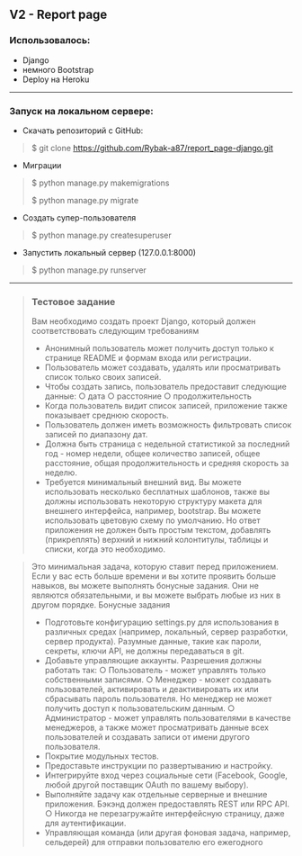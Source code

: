 ## V2 - Report page

### Использовалось:
- Django
- немного Bootstrap
- Deploy на Heroku
---
### Запуск на локальном сервере:
- Скачать репозиторий с GitHub:
> $ git clone https://github.com/Rybak-a87/report_page-django.git
- Миграции
> $ python manage.py makemigrations
> 
> $ python manage.py migrate
- Создать супер-пользователя  
> $ python manage.py createsuperuser
- Запустить локальный сервер (127.0.0.1:8000)
> $ python manage.py runserver

---
> ### Тестовое задание
> 
> Вам необходимо создать проект Django, который должен соответствовать следующим требованиям
> - Анонимный пользователь может получить доступ только к странице README и формам входа или регистрации.
> - Пользователь может создавать, удалять или просматривать список только своих записей.
> - Чтобы создать запись, пользователь предоставит следующие данные:
> ○ дата
> ○ расстояние
> ○ продолжительность
> - Когда пользователь видит список записей, приложение также показывает среднюю скорость.
> - Пользователь должен иметь возможность фильтровать список записей по диапазону дат.
> - Должна быть страница с недельной статистикой за последний год - номер недели, общее количество записей, общее расстояние, общая продолжительность и средняя скорость за неделю.
> - Требуется минимальный внешний вид. Вы можете использовать несколько бесплатных шаблонов, также вы должны использовать некоторую структуру макета для внешнего интерфейса, например, bootstrap. Вы можете использовать цветовую схему по умолчанию. Но ответ приложения не должен быть простым текстом, добавлять (прикреплять) верхний и нижний колонтитулы, таблицы и списки, когда это необходимо.

> Это минимальная задача, которую ставит перед приложением. Если у вас есть больше времени и вы хотите проявить больше навыков, вы можете выполнять бонусные задания. Они не являются обязательными, и вы можете выбрать любые из них в другом порядке.
> Бонусные задания
> - Подготовьте конфигурацию settings.py для использования в различных средах (например, локальный, сервер разработки, сервер продукта). Разумные данные, такие как пароли, секреты, ключи API, не должны передаваться в git.
> - Добавьте управляющие аккаунты. Разрешения должны работать так:
> ○ Пользователь - может управлять только собственными записями.
> ○ Менеджер - может создавать пользователей, активировать и деактивировать их или сбрасывать пароль пользователя. Но менеджер не может получить доступ к пользовательским данным.
> ○ Администратор - может управлять пользователями в качестве менеджеров, а также может просматривать данные всех пользователей и создавать записи от имени другого пользователя.
> - Покрытие модульных тестов.
> - Предоставьте инструкции по развертыванию и настройку.
> - Интегрируйте вход через социальные сети (Facebook, Google, любой другой поставщик OAuth по вашему выбору).
> - Выполняйте задачу как отдельные серверные и внешние приложения. Бэкэнд должен предоставлять REST или RPC API.
> ○ Никогда не перезагружайте интерфейсную страницу, даже для аутентификации.
> - Управляющая команда (или другая фоновая задача, например, сельдерей) для отправки пользователю его ежегодного
 